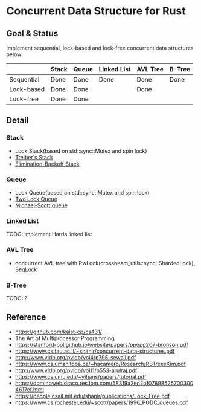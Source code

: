 # Concurrent Data Structure for Rust

## Goal & Status
Implement sequential, lock-based and lock-free concurrent data structures below:

|            | Stack | Queue | Linked List | AVL Tree | B-Tree |
|------------|-------|-------|-------------|----------|--------|
| Sequential | Done  | Done  |    Done     |   Done   |  Done  |
| Lock-based | Done  | Done  |             |   Done   |        |
| Lock-free  | Done  | Done  |             |          |        |

## Detail
### Stack
- Lock Stack(based on std::sync::Mutex and spin lock)
- [Treiber's Stack](https://dominoweb.draco.res.ibm.com/58319a2ed2b1078985257003004617ef.html)
- [Elimination-Backoff Stack](https://people.csail.mit.edu/shanir/publications/Lock_Free.pdf)

### Queue
- Lock Queue(based on std::sync::Mutex and spin lock)
- [Two Lock Queue](https://www.cs.rochester.edu/~scott/papers/1996_PODC_queues.pdf)
- [Michael-Scott queue](https://www.cs.rochester.edu/~scott/papers/1996_PODC_queues.pdf)

### Linked List
TODO: implement Harris linked list

### AVL Tree
- concurrent AVL tree with RwLock(crossbeam_utils::sync::ShardedLock), SeqLock

### B-Tree
TODO: ?

## Reference
- https://github.com/kaist-cp/cs431/
- The Art of Multiprocessor Programming
- https://stanford-ppl.github.io/website/papers/ppopp207-bronson.pdf
- https://www.cs.tau.ac.il/~shanir/concurrent-data-structures.pdf
- http://www.vldb.org/pvldb/vol4/p795-sewall.pdf
- https://www.cs.umanitoba.ca/~hacamero/Research/RBTreesKim.pdf
- http://www.vldb.org/pvldb/vol11/p553-arulraj.pdf
- https://www.cs.cmu.edu/~yihans/papers/tutorial.pdf
- https://dominoweb.draco.res.ibm.com/58319a2ed2b1078985257003004617ef.html
- https://people.csail.mit.edu/shanir/publications/Lock_Free.pdf
- https://www.cs.rochester.edu/~scott/papers/1996_PODC_queues.pdf
